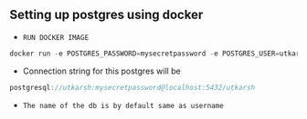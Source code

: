 ## Setting up postgres using docker

- `RUN DOCKER IMAGE`

```js
docker run -e POSTGRES_PASSWORD=mysecretpassword -e POSTGRES_USER=utkarsh -d -p 5432:5432 postgres
```

- Connection string for this postgres will be

```js
postgresql://utkarsh:mysecretpassword@localhost:5432/utkarsh
```
- `The name of the db is by default same as username`